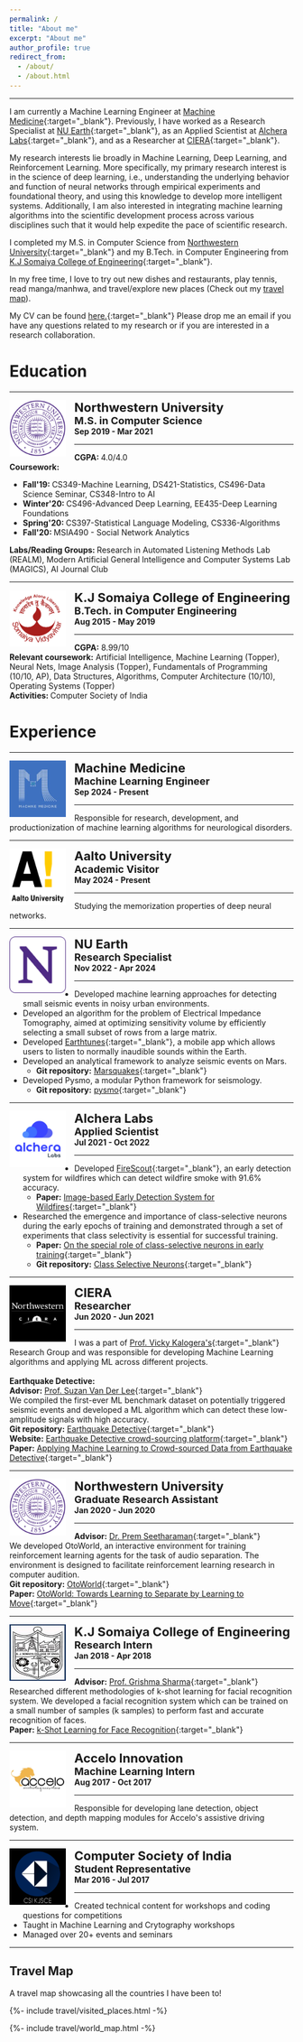 ```yaml
---
permalink: /
title: "About me"
excerpt: "About me"
author_profile: true
redirect_from: 
  - /about/
  - /about.html
---
```


------
<!-- I am currently an Academic Visitor at [Aalto University](https://www.aalto.fi/en){:target="_blank"}.  -->
I am currently a Machine Learning Engineer at [Machine Medicine](https://machinemedicine.com/){:target="_blank"}. Previously, I have worked as a Research Specialist at [NU Earth](https://www.earth.northwestern.edu/){:target="_blank"}, as an Applied Scientist at [Alchera Labs](https://www.alchera.ai/){:target="_blank"}, and as a Researcher at [CIERA](https://ciera.northwestern.edu/){:target="_blank"}. 

My research interests lie broadly in Machine Learning, Deep Learning, and Reinforcement Learning. More specifically, my primary research interest is in the science of deep learning, i.e., understanding the underlying behavior and function of neural networks through empirical experiments and foundational theory, and using this knowledge to develop more intelligent systems. Additionally, I am also interested in integrating machine learning algorithms into the scientific development process across various disciplines such that it would help expedite the pace of scientific research.

I completed my M.S. in Computer Science from [Northwestern University](https://www.mccormick.northwestern.edu/computer-science/){:target="_blank"} and my B.Tech. in Computer Engineering from [K.J Somaiya College of Engineering](https://kjsce.somaiya.edu/kjsce/){:target="_blank"}. 

In my free time, I love to try out new dishes and restaurants, play tennis, read manga/manhwa, and travel/explore new places (Check out my [travel map](#travel-map)).  

My CV can be found [here.](../files/CV.pdf){:target="_blank"} Please drop me an email if you have any questions related to my research or if you are interested in a research collaboration.  


# Education
-----
<img align="left" height="100" width="100" src="../images/logos/NWU2.png" style="padding-right:15px">

<span style="font-size: 22px"><strong>Northwestern University</strong></span><br>
<span style="font-size: 18px"><strong>M.S. in Computer Science</strong></span><br>
<span style="font-size: 14px"><strong>Sep 2019 - Mar 2021</strong></span>

-----
<strong>CGPA: </strong> 4.0/4.0 <br>
<strong>Coursework:</strong>
* <strong>Fall'19: </strong>CS349-Machine Learning, DS421-Statistics, CS496-Data Science Seminar, CS348-Intro to AI  <br>
* <strong>Winter'20: </strong>CS496-Advanced Deep Learning, EE435-Deep Learning Foundations <br>
* <strong>Spring'20: </strong>CS397-Statistical Language Modeling, CS336-Algorithms <br>
* <strong>Fall'20: </strong>MSIA490 - Social Network Analytics 

<strong>Labs/Reading Groups: </strong>Research in Automated Listening Methods Lab (REALM), Modern Artificial General Intelligence and Computer Systems Lab (MAGICS), AI Journal Club

-----
<img align="left" height="100" width="100" src="../images/logos/somaiya.png" style="padding-right:15px">

<span style="font-size: 22px"><strong>K.J Somaiya College of Engineering</strong></span><br>
<span style="font-size: 18px"><strong>B.Tech. in Computer Engineering</strong></span><br>
<span style="font-size: 14px"><strong>Aug 2015 - May 2019 </strong></span>

-----
<strong>CGPA:</strong> 8.99/10 <br> 
<strong>Relevant coursework:</strong> Artificial Intelligence, Machine Learning (Topper), Neural Nets, Image Analysis (Topper), Fundamentals of Programming (10/10, AP), Data Structures, Algorithms, Computer Architecture (10/10), Operating Systems (Topper) <br>
<strong>Activities: </strong>Computer Society of India  

# Experience
-----
<img align="left" height="100" width="100" src="../images/logos/mmt.jpg" style="padding-right:15px">

<span style="font-size: 22px"><strong>Machine Medicine</strong></span><br>
<span style="font-size: 18px"><strong>Machine Learning Engineer</strong></span><br>
<span style="font-size: 14px"><strong>Sep 2024 - Present</strong></span>

-----
Responsible for research, development, and productionization of machine learning algorithms for neurological disorders.

-----
<img align="left" height="100" width="100" src="../images/logos/aalto.png" style="padding-right:15px">

<span style="font-size: 22px"><strong>Aalto University</strong></span><br>
<span style="font-size: 18px"><strong>Academic Visitor</strong></span><br>
<span style="font-size: 14px"><strong>May 2024 - Present</strong></span>

-----
Studying the memorization properties of deep neural networks.

-----
<img align="left" height="100" width="100" src="../images/logos/nu_earth.png" style="padding-right:15px">

<span style="font-size: 22px"><strong>NU Earth</strong></span><br>
<span style="font-size: 18px"><strong>Research Specialist</strong></span><br>
<span style="font-size: 14px"><strong>Nov 2022 - Apr 2024 </strong></span>

-----
* Developed machine learning approaches for detecting small seismic events in noisy urban environments.  
* Developed an algorithm for the problem of Electrical Impedance Tomography, aimed at optimizing sensitivity volume by efficiently selecting a small subset of rows from a large matrix.
* Developed [Earthtunes](https://sites.northwestern.edu/earthtunes/){:target="_blank"}, a mobile app which allows users to listen to normally inaudible sounds within the Earth.
* Developed an analytical framework to analyze seismic events on Mars.
  * **Git repository:** [Marsquakes](https://github.com/Omkar-Ranadive/Marsquakes){:target="_blank"}
* Developed Pysmo, a modular Python framework for seismology.
  * **Git repository:** [pysmo](https://github.com/pysmo/pysmo){:target="_blank"}

-----
<img align="left" height="100" width="100" src="../images/logos/alchera.jpg" style="padding-right:15px">

<span style="font-size: 22px"><strong>Alchera Labs</strong></span><br>
<span style="font-size: 18px"><strong>Applied Scientist</strong></span><br>
<span style="font-size: 14px"><strong>Jul 2021 - Oct 2022 </strong></span>

-----
* Developed [FireScout](https://firescout.ai/){:target="_blank"}, an early detection system for wildfires which can detect wildfire smoke with 91.6% accuracy. 
  * **Paper:** [Image-based Early Detection System for Wildfires](https://arxiv.org/abs/2211.01629){:target="_blank"}
* Researched the emergence and importance of class-selective neurons during the early epochs of training and demonstrated through a set of experiments that class selectivity is essential for successful training. 
  * **Paper:** [On the special role of class-selective neurons in early training](https://openreview.net/forum?id=JaNlH6dZYk){:target="_blank"}
  * **Git repository:** [Class Selective Neurons](https://github.com/Omkar-Ranadive/Class-Selective-Neurons){:target="_blank"}

-----
<img align="left" height="100" width="100" src="../images/logos/ciera.jpg" style="padding-right:15px">

<span style="font-size: 22px"><strong>CIERA</strong></span><br>
<span style="font-size: 18px"><strong>Researcher</strong></span><br>
<span style="font-size: 14px"><strong>Jun 2020 - Jun 2021</strong></span>

----- 
I was a part of [Prof. Vicky Kalogera's](https://ciera.northwestern.edu/directory/vicky-kalogera/){:target="_blank"} Research Group and was responsible for developing Machine Learning algorithms and applying ML across different projects. <br><br>
**Earthquake Detective:** <br> 
**Advisor:** [Prof. Suzan Van Der Lee](http://geophysics.earth.northwestern.edu/seismology/suzan/){:target="_blank"}<br>
We compiled the first-ever ML benchmark dataset on potentially triggered seismic events and developed a ML algorithm which can detect these low-amplitude signals with high accuracy. <br>
**Git repository:** [Earthquake Detective](https://github.com/Omkar-Ranadive/Earthquake-Detective){:target="_blank"} <br>
**Website:** [Earthquake Detective crowd-sourcing platform](https://www.zooniverse.org/projects/vivitang/earthquake-detective){:target="_blank"} <br>
**Paper:** [Applying Machine Learning to Crowd-sourced Data from Earthquake Detective](https://arxiv.org/abs/2011.04740){:target="_blank"}

-----
<img align="left" height="100" width="100" src="../images/logos/NWU2.png" style="padding-right:15px">

<span style="font-size: 22px"><strong>Northwestern University</strong></span><br>
<span style="font-size: 18px"><strong>Graduate Research Assistant</strong></span><br>
<span style="font-size: 14px"><strong>Jan 2020 - Jun 2020</strong></span>

-----
**Advisor:** [Dr. Prem Seetharaman](https://pseeth.github.io/){:target="_blank"} <br>
We developed OtoWorld, an interactive environment for training reinforcement learning agents for the task of audio separation. The environment is designed to facilitate reinforcement learning research in computer audition. <br>
**Git repository:** [OtoWorld](https://github.com/pseeth/otoworld){:target="_blank"} <br>
**Paper:**  [OtoWorld: Towards Learning to Separate by Learning to Move](https://arxiv.org/pdf/2007.06123.pdf){:target="_blank"}

-----
<img align="left" height="100" width="100" src="../images/logos/kj.jpg" style="padding-right:15px">

<span style="font-size: 22px"><strong>K.J Somaiya College of Engineering</strong></span><br>
<span style="font-size: 18px"><strong>Research Intern</strong></span><br>
<span style="font-size: 14px"><strong>Jan 2018 - Apr 2018</strong></span>

-----
**Advisor:** [Prof. Grishma Sharma](https://kjsce.somaiya.edu/en/view-member/160102?type=faculty){:target="_blank"} <br>
Researched different methodologies of k-shot learning for facial recognition system. We developed a facial recognition system which can be trained on a small number of samples (k samples) to perform fast and accurate recognition of faces. <br>
**Paper:** [k-Shot Learning for Face Recognition](https://www.ijcaonline.org/archives/volume181/number18/29966-2018917871){:target="_blank"}

-----
<img align="left" height="100" width="100" src="../images/logos/accelo.jpg" style="padding-right:15px">

<span style="font-size: 22px"><strong>Accelo Innovation</strong></span><br>
<span style="font-size: 18px"><strong>Machine Learning Intern</strong></span><br>
<span style="font-size: 14px"><strong>Aug 2017 - Oct 2017</strong></span>

-----
Responsible for developing lane detection, object detection, and depth mapping modules for Accelo's assistive driving system. 

-----
<img align="left" height="100" width="100" src="../images/logos/csi.png" style="padding-right:15px">

<span style="font-size: 22px"><strong>Computer Society of India</strong></span><br>
<span style="font-size: 18px"><strong>Student Representative</strong></span><br>
<span style="font-size: 14px"><strong>Mar 2016 - Jul 2017</strong></span>

-----
* Created technical content for workshops and coding questions for competitions 
* Taught in Machine Learning and Crytography workshops 
* Managed over 20+ events and seminars 

-----
## Travel Map
A travel map showcasing all the countries I have been to!

{%- include travel/visited_places.html -%}

{%- include travel/world_map.html -%}